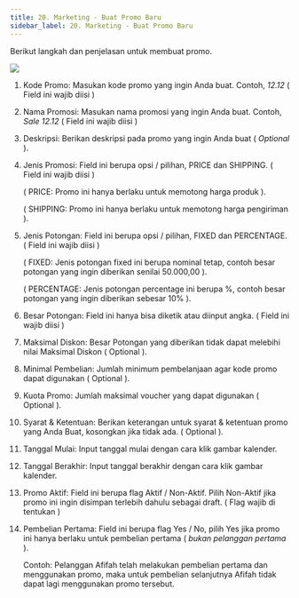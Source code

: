 ```yaml
---
title: 20. Marketing - Buat Promo Baru
sidebar_label: 20. Marketing - Buat Promo Baru
---
```

B﻿erikut langkah dan penjelasan untuk membuat promo.

![](/img/18.-marketing-buat-promo-baru.png)

1. Kode Promo: Masukan kode promo yang ingin Anda buat. Contoh, *12.12* ( Field ini wajib diisi )
2. N﻿ama Promosi: Masukan nama promosi yang ingin Anda buat. Contoh, *Sale 12.12* ( Field ini wajib diisi )
3. D﻿eskripsi: Berikan deskripsi pada promo yang ingin Anda buat ( *Optional* ). 
4. J﻿enis Promosi: Field ini berupa opsi / pilihan, PRICE dan SHIPPING. ( Field ini wajib diisi )

   (﻿ PRICE: Promo ini hanya berlaku untuk memotong harga produk ).

   (﻿ SHIPPING: Promo ini hanya berlaku untuk memotong harga pengiriman ). 
5. J﻿enis Potongan: Field ini berupa opsi / pilihan, FIXED dan PERCENTAGE. ( Field ini wajib diisi )

   (﻿ FIXED: Jenis potongan fixed ini berupa nominal tetap, contoh besar potongan yang ingin diberikan senilai 50.000,00 ). 

   (﻿ PERCENTAGE: Jenis potongan percentage ini berupa %, contoh besar potongan yang ingin diberikan sebesar 10% ). 
6. B﻿esar Potongan: Field ini hanya bisa diketik atau diinput angka. ( Field ini wajib diisi )
7. M﻿aksimal Diskon: Besar Potongan yang diberikan tidak dapat melebihi nilai Maksimal Diskon ( Optional ).
8. M﻿inimal Pembelian: Jumlah minimum pembelanjaan agar kode promo dapat digunakan ( Optional ). 
9. K﻿uota Promo: Jumlah maksimal voucher yang dapat digunakan ( Optional ). 
10. S﻿yarat & Ketentuan: Berikan keterangan untuk syarat & ketentuan promo yang Anda Buat, kosongkan jika tidak ada. ( Optional ).
11. T﻿anggal Mulai: Input tanggal mulai dengan cara klik gambar kalender.
12. T﻿anggal Berakhir: Input tanggal berakhir dengan cara klik gambar kalender.
13. P﻿romo Aktif: Field ini berupa flag Aktif / Non-Aktif. Pilih Non-Aktif jika promo ini ingin disimpan terlebih dahulu sebagai draft. ( Flag wajib di tentukan )
14. P﻿embelian Pertama: Field ini berupa flag Yes / No, pilih Yes jika promo ini hanya berlaku untuk pembelian pertama ( *bukan pelanggan pertama* ).

    Contoh: Pelanggan Afifah telah melakukan pembelian pertama dan menggunakan promo, maka untuk pembelian selanjutnya Afifah tidak dapat lagi menggunakan promo tersebut.